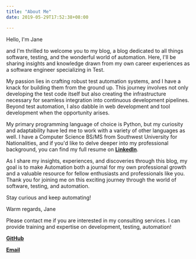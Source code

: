 ```yaml
---
title: "About Me"
date: 2019-05-29T17:52:38+08:00

---
```


Hello, I'm Jane

and I'm thrilled to welcome you to my blog, a blog dedicated to all things software, testing, and the wonderful world of automation. Here, I'll be sharing insights and knowledge drawn from my own career experiences as a software engineer specializing in Test.

My passion lies in crafting robust test automation systems, and I have a knack for building them from the ground up. This journey involves not only developing the test code itself but also creating the infrastructure necessary for seamless integration into continuous development pipelines. Beyond test automation, I also dabble in web development and tool development when the opportunity arises.

<!-- One of my greatest joys in the tech world is delving into databases and compiler theory. The intricate dance between data storage and the science of compiling code has always fascinated me, and I find myself continuously drawn to exploring these realms. -->

My primary programming language of choice is Python, but my curiosity and adaptability have led me to work with a variety of other languages as well. I have a Computer Science BS/MS from Southwest University for Nationalities, and if you'd like to delve deeper into my professional background, you can find my full resume on **[LinkedIn](https://www.linkedin.com/in/jin-zhang-48693023b/)**.

As I share my insights, experiences, and discoveries through this blog, my goal is to make Automation both a journal for my own professional growth and a valuable resource for fellow enthusiasts and professionals like you. Thank you for joining me on this exciting journey through the world of software, testing, and automation.

Stay curious and keep automating!

Warm regards,
Jane


Please contact me if you are interested in my consulting services. I can provide training and expertise on development, testing, automation!

**[GitHub](https://github.com/ZhangJin233)**

**[Email](jane.zhangjin@outlook.com)**






